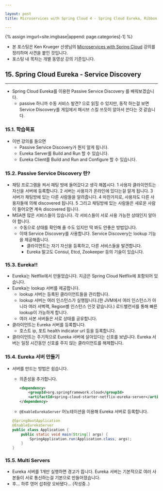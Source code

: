 ```yaml
---

layout: post
title: Microservices with Spring Cloud 4 - Spring Cloud Eureka, Ribbon, Feign, Hystrix, Bus (작성중..)

---
```


{% assign imgurl=site.imgbase|append: page.categories[-1] %}

- 본 포스팅은 Ken Krueger 선생님의 [Microservices with Spring Cloud](https://www.udemy.com/course/microservices-with-spring-cloud/) 강의를 정리하며 사견을 붙인 것입니다.
- 포스팅 내 목차는 개별 동영상 강의 기준입니다.

## 15. Spring Cloud Eureka - Service Discovery

---

- Spring Cloud Eureka를 이용한 Passive Service Discovery 를 배워보겠습니다.
  - passive 하니까 수동 서비스 발견? 으로 읽힐 수 있지만, 동작 하는걸 보면 Service Discovery를 게임에서 패시브 스킬 쓰듯이 알아서 쓴다는 것 같습니다.

### 15.1. 학습목표

- 이번 강의를 들으면
  - Passive Service Discovery가 뭔지 알게 됩니다.
  - Eureka Server를 Build and Run 할 수 있습니다.
  - Eureka Client를 Build and Run and Configure 할 수 있습니다.

### 15.2. Passive Service Discovery 란?

- 채팅 프로그램을 켜서 채팅 방에 들어갔다고 생각 해봅시다.
  1 사용자 클라이언트는 자신을 서버에 등록합니다. 
  2 서버는 사용자가 온라인에 있다는걸 알게 됩니다.
  3 서버가 채팅방에 있는 다른 사람들을 알려줍니다.
  4 마찬가지로, 사용자도 다른 사용자들에 의해 discovered 됩니다.
  5 그리고 채팅방에 있는 사람들은 새로운 사람이 들어오면 계속 discovered 됩니다.
- MSA엔 많은 서비스들이 있습니다. 각 서비스들이 서로 사용 가능한 상태인지 알아야 합니다.
  - 수동으로 상태를 확인해 줄 수도 있지만 딱 봐도 안좋은 방법입니다.
  - 이때 Service Discovery를 사용합니다. Service Discovery는 lookup 기능을 제공해줍니다.
    - 클라이언트는 자기 자신을 등록하고, 다른 서비스들을 발견합니다.
    - Eureka 말고도 Consul, Etcd, Zookeeper 등의 기술이 있습니다. 

### 15.3. Eureka!!

- Eureka는 Netflix에서 만들었습니다. 지금은 Spring Cloud Netflix에 포함되어 있습니다.
- Eureka는 lookup 서버를 제공합니다. 
  - lookup 서버는 등록된 클라이언트들을 관리합니다.
  - lookup 서버는 여러 인스턴스가 실행됩니다.(한 JVM에서 여러 인스턴스가 아니라 여러 서벅랙, Region별 인스턴스 인것 같습니다.) 로드밸런서를 통해 빠른 lookup이 가능하게 합니다.
  - 여러 사본 서버들은 서로 상태를 공유합니다.
- 클라이언트는 Eureka 서버를 등록합니다.
  - 호스트 ip, 포트 health indicator url 등을 등록합니다.
- 클라이언트는 주기적으로 Eureka 서버에 살아있다는 신호를 보냅니다. Eureka 서버는 일정 시간동안 신호를 주지 않는 클라이언트를 해제합니다.

### 15.4. Eureka 서버 만들기

- 서버를 만드는 방법은 쉽습니다.

  - 의존성을 추가합니다.

    ```xml
    <dependency>
        <groupId>org.springframework.cloud</groupId>
        <artifactId>spring-cloud-starter-netflix-eureka-server</artifactId>
    </dependency>
    ```

  -  `@EnableEurekaServer` 어노테이션을 이용해 Eureka 서버로 등록합니다.

    ```java
    @SpringBootApplication
    @EnableEurekaServer
    public class Application {
        public static void main(String[] args) {
            SpringApplication.run(Application.class, args);
        }
    }
    ```

### 15.5. Multi Servers

- Eureka 서버를 1개만 실행하면 경고가 뜹니다. Eureka 서버는 기본적으로 여러 사본들이 서로 통신하는걸 기본으로 만들어졌습니다. 
- 후... 하루 영어 섭취량 오바됐다... (작성중..)

